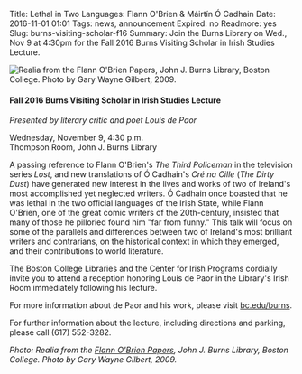 Title: Lethal in Two Languages: Flann O'Brien &amp; Máirtín Ó Cadhain
Date: 2016-11-01 01:01 
Tags: news, announcement
Expired: no 
Readmore: yes
Slug: burns-visiting-scholar-f16
Summary: Join the Burns Library on Wed., Nov 9 at 4:30pm for the Fall 2016 Burns Visiting Scholar in Irish Studies Lecture.

<img src="/theme/img/news/2016-11/assemblage.jpg" alt=" Realia from the Flann O'Brien Papers, John J. Burns Library, Boston College. Photo by Gary Wayne Gilbert, 2009." class="float_right">

<h4>Fall 2016 Burns Visiting Scholar in Irish Studies Lecture</h4>
<em>Presented by literary critic and poet Louis de Paor</em>

Wednesday, November 9, 4:30 p.m. <br />
Thompson Room, John J. Burns Library

A passing reference to Flann O'Brien's <em>The Third Policeman</em> in the television series <em>Lost</em>, and new translations of Ó Cadhain's <em>Cré na Cille</em> (<em>The Dirty Dust</em>) have generated new interest in the lives and works of two of Ireland's most accomplished yet neglected writers. Ó Cadhain once boasted that he was lethal in the two official languages of the Irish State, while Flann O'Brien, one of the great comic writers of the 20th-century, insisted that many of those he pilloried found him "far from funny." This talk will focus on some of the parallels and differences between two of Ireland's most brilliant writers and contrarians, on the historical context in which they emerged, and their contributions to world literature.

The Boston College Libraries and the Center for Irish Programs cordially invite you to attend a reception honoring Louis de Paor in the Library's Irish Room immediately following his lecture.

For more information about de Paor and his work, please visit <a href="http://bc.edu/burns">bc.edu/burns</a>.

For further information about the lecture, including directions and parking, please call (617) 552-3282.


<em>Photo: Realia from the <a href="http://www.us10.list-manage.com/track/click?u=7a6431091bc9d4cb794b1d7ae&id=a949eebee1&e=dbd967b1e4">Flann O'Brien Papers</a>, John J. Burns Library, Boston College. Photo by Gary Wayne Gilbert, 2009.</em>



<!-- USEFUL CUT AND PASTE STUFF.

<img src="/theme/img/news/201X-XX/XXXX.png" alt="words" class="float_left">

<img src="/theme/img/news/201X-XX/XXXX.png" alt="words" class="float_right">

<a href="#" target="_blank">

-->